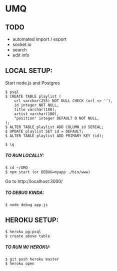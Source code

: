 # UMQ

## TODO
* automated import / export
* socket.io
* search
* edit info


## LOCAL SETUP:

Start node.js and Postgres
```
$ psql
$ CREATE TABLE playlist (
    url varchar(255) NOT NULL CHECK (url <> ''),
    id integer NOT NULL,
    title varchar(100),
    artist varchar(100),
    "position" integer DEFAULT 0 NOT NULL,
);
$ ALTER TABLE playlist ADD COLUMN id SERIAL;
$ UPDATE playlist SET id = DEFAULT;
$ ALTER TABLE playlist ADD PRIMARY KEY (id);

$ \q
```

##### TO RUN LOCALLY:
```
$ cd ~/UMQ
$ npm start (or DEBUG=myapp ./bin/www)
```
Go to http://localhost:3000/


##### TO DEBUG KINDA:
```
$ node debug app.js
```


## HEROKU SETUP:

```
$ heroku pg:psql
$ create above table
```

##### TO RUN W/ HEROKU:
```
$ git push heroku master
$ heroku open
```
